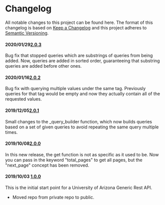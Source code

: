 # Changelog

All notable changes to this project can be found here.
The format of this changelog is based on [Keep a Changelog](https://keepachangelog.com/en/1.0.0/) and this project adheres to [Semantic Versioning](https://semver.org/spec/v2.0.0.html).

#### 2020/01/29[2.0.3](https://github.com/UACoreFacilitiesIT/UA-Generic-Rest-API/)

Bug fix that stopped queries which are substrings of queries from being added. Now, queries are added in sorted order, guaranteeing that substring queries are added before other ones.

#### 2020/01/16[2.0.2](https://github.com/UACoreFacilitiesIT/UA-Generic-Rest-API/)

Bug fix with querying multiple values under the same tag. Previously queries for that tag would be empty and now they actually contain all of the requested values.

#### 2019/12/05[2.0.1](https://github.com/UACoreFacilitiesIT/UA-Generic-Rest-API/)

Small changes to the _query_builder function, which now builds queries based on a set of given queries to avoid repeating the same query multiple times.

#### 2019/10/08[2.0.0](https://github.com/UACoreFacilitiesIT/UA-Generic-Rest-API/)

In this new release, the get function is not as specific as it used to be. Now you can pass in the keyword "total_pages" to get all pages, but the "next_page" concept has been removed.

#### 2019/10/03 [1.0.0](https://github.com/UACoreFacilitiesIT/UA-Generic-Rest-API/commit/1854437081a4e1769b7dc6dff588c2a68703a0cb)

This is the initial start point for a University of Arizona Generic Rest API.

- Moved repo from private repo to public.
